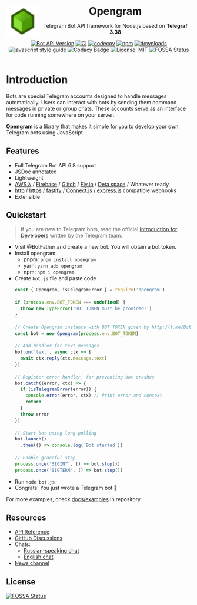 <header>
<img src="https://raw.githubusercontent.com/OpengramJS/opengram/master/docs/media/Logo.svg" alt="logo" height="90" align="left">
<h1 style="display: inline">Opengram</h1>

Telegram Bot API framework for Node.js based on **Telegraf 3.38**

[![Bot API Version][bots-api-image]][bots-api-url] [![CI][ci-image]][ci-url] [![codecov][codecov-image]][codecov-url] [![npm][npm-image]][npm-url] [![downloads][downloads-image]][downloads-url] [![javascript style guide][standard-image]][standard-url] [![Codacy Badge][codacy-image]][codacy-url] [![License: MIT][license-image]][license-url] [![FOSSA Status][fossa-image]][fossa-url]
</header>

# Introduction

Bots are special Telegram accounts designed to handle messages automatically. Users can interact with bots by sending them command messages in private or group chats. These accounts serve as an interface for code running somewhere on your server.

**Opengram** is a library that makes it simple for you to develop your own Telegram bots using JavaScript.

## Features
-   Full Telegram Bot API 6.8 support
-   JSDoc annotated
-   Lightweight
-   [AWS λ](https://aws.amazon.com/en/lambda/) / [Firebase](https://firebase.google.com/) / [Glitch](https://glitch.com/) / [Fly.io](https://fly.io/) / [Deta space](https://deta.space/) / Whatever ready
-   [http](https://nodejs.org/api/http.html) / [https](https://nodejs.org/api/https.html) / [fastify](https://www.fastify.io/) / [Connect.js](https://github.com/senchalabs/connect) / [express.js](https://expressjs.com/) compatible webhooks
-   Extensible

## Quickstart

> If you are new to Telegram bots, read the official [Introduction for Developers](https://core.telegram.org/bots) written by the Telegram team.

-   Visit @BotFather and create a new bot. You will obtain a bot token.
-   Install opengram:
    -   pnpm: `pnpm install opengram`
    -   yarn: `yarn add opengram`
    -   npm: `npm i opengram`
-   Create `bot.js` file and paste code
    ```js
    const { Opengram, isTelegramError } = require('opengram')
    
    if (process.env.BOT_TOKEN === undefined) {
      throw new TypeError('BOT_TOKEN must be provided!')
    }
    
    // Create Opengram instance with BOT TOKEN given by http://t.me/BotFather
    const bot = new Opengram(process.env.BOT_TOKEN)
    
    // Add handler for text messages
    bot.on('text', async ctx => {
      await ctx.reply(ctx.message.text)
    })
    
    // Register error handler, for preventing bot crashes
    bot.catch((error, ctx) => {
      if (isTelegramError(error)) {
        console.error(error, ctx) // Print error and context
        return
      }
      throw error
    })
    
    // Start bot using long-polling
    bot.launch()
      .then(() => console.log(`Bot started`))
    
    // Enable graceful stop
    process.once('SIGINT', () => bot.stop())
    process.once('SIGTERM', () => bot.stop())
    ```
-   Run `node bot.js`
-   Congrats! You just wrote a Telegram bot 🥳

For more examples, check [docs/examples](https://github.com/OpengramJS/opengram/tree/master/docs/examples) in repository

## Resources
-   [API Reference](https://reference.opengram.dev)
-   [GitHub Discussions](https://github.com/opengramjs/opengram/discussions)
-   Chats:
    -   [Russian-speaking chat](https://t.me/opengramjs)
    -   [English chat](https://t.me/opengram_en)
-   [News channel](https://t.me/opengram_news)

## License
[![FOSSA Status](https://app.fossa.com/api/projects/git%2Bgithub.com%2FOpengramJS%2Fopengram.svg?type=large)](https://app.fossa.com/projects/git%2Bgithub.com%2FOpengramJS%2Fopengram?ref=badge_large)

[codecov-image]: https://codecov.io/gh/OpengramJS/opengram/branch/master/graph/badge.svg?token=8HJ46DCTSC
[codecov-url]: https://codecov.io/gh/OpengramJS/opengram
[license-image]: https://img.shields.io/badge/License-MIT-yellow.svg
[license-url]: https://opensource.org/licenses/MIT
[codacy-image]: https://app.codacy.com/project/badge/Grade/0ba3bf1b270946918b13e2730d190156
[codacy-url]: https://www.codacy.com/gh/OpengramJS/opengram/dashboard?utm_source=github.com&amp;utm_medium=referral&amp;utm_content=OpengramJS/opengram&amp;utm_campaign=Badge_Grade
[bots-api-image]: https://img.shields.io/badge/Bots%20API-v6.8-ff69b4
[bots-api-url]: https://core.telegram.org/bots/api
[ci-image]: https://github.com/OpengramJS/opengram/actions/workflows/ci.yml/badge.svg?branch=master
[ci-url]: https://github.com/OpengramJS/opengram/actions/workflows/actions/workflows/ci.yml
[npm-image]: https://img.shields.io/npm/v/opengram.svg
[npm-url]: https://npmjs.org/package/opengram
[downloads-image]: https://img.shields.io/npm/dm/opengram.svg
[downloads-url]: https://npmjs.org/package/opengram
[standard-image]: https://img.shields.io/badge/code_style-standard-brightgreen.svg
[standard-url]: https://standardjs.com
[fossa-image]: https://app.fossa.com/api/projects/git%2Bgithub.com%2FOpengramJS%2Fopengram.svg?type=shield
[fossa-url]: https://app.fossa.com/projects/git%2Bgithub.com%2FOpengramJS%2Fopengram?ref=badge_shield
